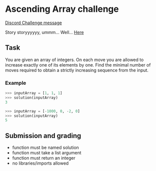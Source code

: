 # Ascending Array challenge

[Discord Challenge message](https://discordapp.com/channels/501090983539245061/680851798340272141/739860373414346803)

Story storyyyyyy, ummm... Well... [Here](https://bit.ly/2Pidmrp)

## Task

You are given an array of integers. On each move you are allowed to increase exactly one of its elements by one. Find the minimal number of moves required to obtain a strictly increasing sequence from the input.

### Example

```python
>>> inputArray = [1, 1, 1]
>>> solution(inputArray)
3
```

```python
>>> inputArray = [-1000, 0, -2, 0]
>>> solution(inputArray)
5
```

## Submission and grading

- function must be named solution
- function must take a list argument
- function must return an integer
- no libraries/imports allowed
